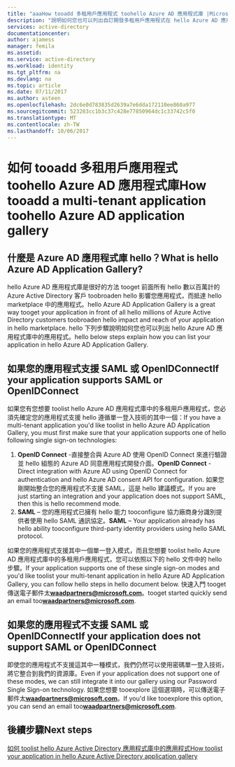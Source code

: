 ```yaml
---
title: "aaaHow tooadd 多租用戶應用程式 toohello Azure AD 應用程式庫 |Microsoft 文件"
description: "說明如何您也可以列出自訂開發多租用戶應用程式在 hello Azure AD 應用程式庫"
services: active-directory
documentationcenter: 
author: ajamess
manager: femila
ms.assetid: 
ms.service: active-directory
ms.workload: identity
ms.tgt_pltfrm: na
ms.devlang: na
ms.topic: article
ms.date: 07/11/2017
ms.author: asteen
ms.openlocfilehash: 2dc6e0d783835d2639a7e6dda172110ee860a977
ms.sourcegitcommit: 523283cc1b3c37c428e77850964dc1c33742c5f0
ms.translationtype: MT
ms.contentlocale: zh-TW
ms.lasthandoff: 10/06/2017
---
```

# <a name="how-tooadd-a-multi-tenant-application-toohello-azure-ad-application-gallery"></a><span data-ttu-id="2a403-103">如何 tooadd 多租用戶應用程式 toohello Azure AD 應用程式庫</span><span class="sxs-lookup"><span data-stu-id="2a403-103">How tooadd a multi-tenant application toohello Azure AD application gallery</span></span>

## <a name="what-is-hello-azure-ad-application-gallery"></a><span data-ttu-id="2a403-104">什麼是 Azure AD 應用程式庫 hello？</span><span class="sxs-lookup"><span data-stu-id="2a403-104">What is hello Azure AD Application Gallery?</span></span>

<span data-ttu-id="2a403-105">hello Azure AD 應用程式庫是很好的方法 tooget 前面所有 hello 數以百萬計的 Azure Active Directory 客戶 toobroaden hello 影響您應用程式，而抵達 hello marketplace 中的應用程式。</span><span class="sxs-lookup"><span data-stu-id="2a403-105">hello Azure AD Application Gallery is a great way tooget your application in front of all hello millions of Azure Active Directory customers toobroaden hello impact and reach of your application in hello marketplace.</span></span> <span data-ttu-id="2a403-106">hello 下列步驟說明如何您也可以列出 hello Azure AD 應用程式庫中的應用程式。</span><span class="sxs-lookup"><span data-stu-id="2a403-106">hello below steps explain how you can list your application in hello Azure AD Application Gallery.</span></span>

## <a name="if-your-application-supports-saml-or-openidconnect"></a><span data-ttu-id="2a403-107">如果您的應用程式支援 SAML 或 OpenIDConnect</span><span class="sxs-lookup"><span data-stu-id="2a403-107">If your application supports SAML or OpenIDConnect</span></span>
<span data-ttu-id="2a403-108">如果您有您想要 toolist hello Azure AD 應用程式庫中的多租用戶應用程式，您必須先確定您的應用程式支援 hello 遵循單一登入技術的其中一個：</span><span class="sxs-lookup"><span data-stu-id="2a403-108">If you have a multi-tenant application you'd like toolist in hello Azure AD Application Gallery, you must first make sure that your application supports one of hello following single sign-on technologies:</span></span>

1. <span data-ttu-id="2a403-109">**OpenID Connect** -直接整合與 Azure AD 使用 OpenID Connect 來進行驗證並 hello 組態的 Azure AD 同意應用程式開發介面。</span><span class="sxs-lookup"><span data-stu-id="2a403-109">**OpenID Connect** - Direct integration with Azure AD using OpenID Connect for authentication and hello Azure AD consent API for configuration.</span></span> <span data-ttu-id="2a403-110">如果您剛開始整合您的應用程式不支援 SAML，這是 hello 建議模式。</span><span class="sxs-lookup"><span data-stu-id="2a403-110">If you are just starting an integration and your application does not support SAML, then this is hello recommend mode.</span></span>
2. <span data-ttu-id="2a403-111">**SAML** – 您的應用程式已擁有 hello 能力 tooconfigure 協力廠商身分識別提供者使用 hello SAML 通訊協定。</span><span class="sxs-lookup"><span data-stu-id="2a403-111">**SAML** – Your application already has hello ability tooconfigure third-party identity providers using hello SAML protocol.</span></span>

<span data-ttu-id="2a403-112">如果您的應用程式支援其中一個單一登入模式，而且您想要 toolist hello Azure AD 應用程式庫中的多租用戶應用程式，您可以依照以下的 hello 文件中的 hello 步驟。</span><span class="sxs-lookup"><span data-stu-id="2a403-112">If your application supports one of these single sign-on modes and you'd like toolist your multi-tenant application in hello Azure AD Application Gallery, you can follow hello steps in hello document below.</span></span> <span data-ttu-id="2a403-113">快速入門 tooget 傳送電子郵件太**waadpartners@microsoft.com**。</span><span class="sxs-lookup"><span data-stu-id="2a403-113">tooget started quickly send an email too**waadpartners@microsoft.com**.</span></span>

## <a name="if-your-application-does-not-support-saml-or-openidconnect"></a><span data-ttu-id="2a403-114">如果您的應用程式不支援 SAML 或 OpenIDConnect</span><span class="sxs-lookup"><span data-stu-id="2a403-114">If your application does not support SAML or OpenIDConnect</span></span>
<span data-ttu-id="2a403-115">即使您的應用程式不支援這其中一種模式，我們仍然可以使用密碼單一登入技術，將它整合到我們的資源庫。</span><span class="sxs-lookup"><span data-stu-id="2a403-115">Even if your application does not support one of these modes, we can still integrate it into our gallery using our Password Single Sign-on technology.</span></span> <span data-ttu-id="2a403-116">如果您想要 tooexplore 這個選項時，可以傳送電子郵件太**waadpartners@microsoft.com**。</span><span class="sxs-lookup"><span data-stu-id="2a403-116">If you'd like tooexplore this option, you can send an email too**waadpartners@microsoft.com**.</span></span>

## <a name="next-steps"></a><span data-ttu-id="2a403-117">後續步驟</span><span class="sxs-lookup"><span data-stu-id="2a403-117">Next steps</span></span>
[<span data-ttu-id="2a403-118">如何 toolist hello Azure Active Directory 應用程式庫中的應用程式</span><span class="sxs-lookup"><span data-stu-id="2a403-118">How toolist your application in hello Azure Active Directory application gallery</span></span>](https://docs.microsoft.com/azure/active-directory/develop/active-directory-app-gallery-listing)
